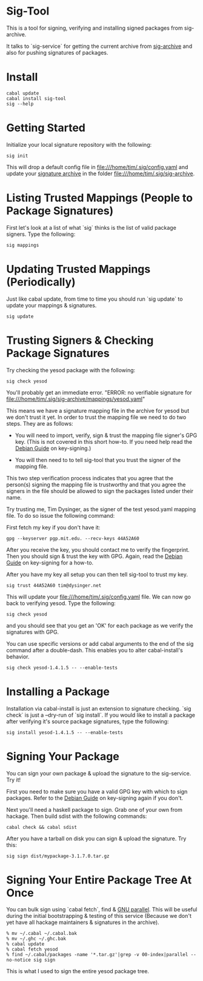 # Sig-Tool

This is a tool for signing, verifying and installing signed packages
from sig-archive.

It talks to \`sig-service\` for getting the current archive from
[sig-archive](https://github.com/commercialhaskell/sig-archive) and also for pushing signatures of packages.

# Install

    cabal update
    cabal install sig-tool
    sig --help

# Getting Started

Initialize your local signature repository with the following:

    sig init

This will drop a default config file in <file:///home/tim/.sig/config.yaml> and
update your [signature archive](https://github.com/commercialhaskell/sig-archive) in the folder <file:///home/tim/.sig/sig-archive>.

# Listing Trusted Mappings (People to Package Signatures)

First let's look at a list of what \`sig\` thinks is the list of valid
package signers.  Type the following:

    sig mappings

# Updating Trusted Mappings (Periodically)

Just like cabal update, from time to time you should run \`sig
update\` to update your mappings & signatures.

    sig update

# Trusting Signers & Checking Package Signatures

Try checking the yesod package with the following:

    sig check yesod

You'll probably get an immediate error. "ERROR: no verifiable
signature for <file:///home/tim/.sig/sig-archive/mappings/yesod.yaml>"

This means we have a signature mapping file in the archive for yesod
but we don't trust it yet.  In order to trust the mapping file we
need to do two steps.  They are as follows:

-   You will need to import, verify, sign & trust the mapping file
    signer's GPG key.  (This is not covered in this short how-to. If
    you need help read the [Debian Guide](https://wiki.debian.org/Keysigning) on key-signing.)

-   You will then need to to tell sig-tool that you trust the signer
    of the mapping file.

This two step verification process indicates that you agree that the
person(s) signing the mapping file is trustworthy and that you agree
the signers in the file should be allowed to sign the packages
listed under their name.

Try trusting me, Tim Dysinger, as the signer of the test yesod.yaml
mapping file.  To do so issue the following command:

First fetch my key if you don't have it:

    gpg --keyserver pgp.mit.edu. --recv-keys 44A52A60

After you receive the key, you should contact me to verify the
fingerprint.  Then you should sign & trust the key with GPG.  Again,
read the [Debian Guide](https://wiki.debian.org/Keysigning) on key-signing for a how-to.

After you have my key all setup you can then tell sig-tool to trust
my key.

    sig trust 44A52A60 tim@dysinger.net

This will update your <file:///home/tim/.sig/config.yaml> file.  We can now go back
to verifying yesod.  Type the following:

    sig check yesod

and you should see that you get an 'OK' for each package as we
verify the signatures with GPG.

You can use specific versions or add cabal arguments to the end of
the sig command after a double-dash. This enables you to alter
cabal-install's behavior.

    sig check yesod-1.4.1.5 -- --enable-tests

# Installing a Package

Installation via cabal-install is just an extension to signature
checking. \`sig check\` is just a &#x2013;dry-run of \`sig install\`.  If you
would like to install a package after verifying it's source package
signatures, type the following:

    sig install yesod-1.4.1.5 -- --enable-tests

# Signing Your Package

You can sign your own package & upload the signature to the
sig-service.  Try it!

First you need to make sure you have a valid GPG key with which to
sign packages.  Refer to the [Debian Guide](https://wiki.debian.org/Keysigning) on key-signing again if
you don't.

Next you'll need a haskell package to sign. Grab one of your own
from hackage.  Then build sdist with the following commands:

    cabal check && cabal sdist

After you have a tarball on disk you can sign & upload the signature. Try this:

    sig sign dist/mypackage-3.1.7.0.tar.gz

# Signing Your Entire Package Tree At Once

You can bulk sign using \`cabal fetch\`, find & [GNU parallel](http://www.gnu.org/software/parallel/).  This
will be useful during the initial bootstrapping & testing of this
service (Because we don't yet have all hackage maintainers &
signatures in the archive).

    % mv ~/.cabal ~/.cabal.bak
    % mv ~/.ghc ~/.ghc.bak
    % cabal update
    % cabal fetch yesod
    % find ~/.cabal/packages -name '*.tar.gz'|grep -v 00-index|parallel --no-notice sig sign

This is what I used to sign the entire yesod package tree.
